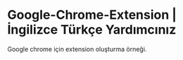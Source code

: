 # Google-Chrome-Extension | İngilizce Türkçe Yardımcınız

Google chrome için extension oluşturma örneği. 

